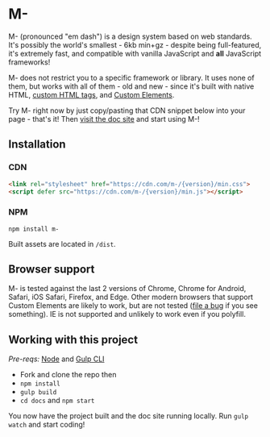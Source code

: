 # M-
M- (pronounced "em dash") is a design system based on web standards. It's possibly the world's smallest - 6kb min+gz - despite being full-featured, it's extremely fast, and compatible with vanilla JavaScript and **all** JavaScript frameworks! 

M- does not restrict you to a specific framework or library. It uses none of them, but works with all of them - old and new - since it's built with native HTML, [custom HTML tags](https://dev.to/jfbrennan/custom-html-tags-4788), and [Custom Elements](https://developer.mozilla.org/en-US/docs/Web/API/Window/customElements).

Try M- right now by just copy/pasting that CDN snippet below into your page - that's it! Then [visit the doc site](https://m-) and start using M-!

## Installation
### CDN
```html
<link rel="stylesheet" href="https://cdn.com/m-/{version}/min.css">
<script defer src="https://cdn.com/m-/{version}/min.js"></script>
```
### NPM
`npm install m-`

Built assets are located in `/dist`.

## Browser support
M- is tested against the last 2 versions of Chrome, Chrome for Android, Safari, iOS Safari, Firefox, and Edge. Other modern browsers that support Custom Elements are likely to work, but are not tested (<a href="https://github.com/jfbrennan/m-/issues" target="_blank" rel="noopener">file
    a bug</a> if you see something). IE is not supported and unlikely to work even if you polyfill.

## Working with this project
_Pre-reqs:_ [Node](https://nodejs.org) and [Gulp CLI](https://gulpjs.com/docs/en/getting-started/quick-start)

- Fork and clone the repo then
- `npm install`
- `gulp build`
- `cd docs` and `npm start`

You now have the project built and the doc site running locally. Run `gulp watch` and start coding!
